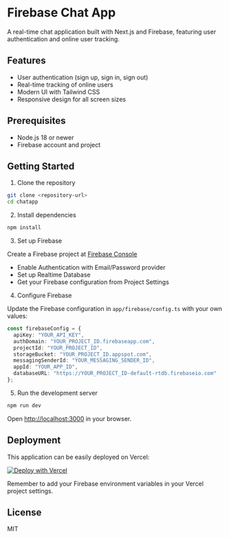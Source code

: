 # Firebase Chat App

A real-time chat application built with Next.js and Firebase, featuring user authentication and online user tracking.

## Features

- User authentication (sign up, sign in, sign out)
- Real-time tracking of online users
- Modern UI with Tailwind CSS
- Responsive design for all screen sizes

## Prerequisites

- Node.js 18 or newer
- Firebase account and project

## Getting Started

1. Clone the repository
```bash
git clone <repository-url>
cd chatapp
```

2. Install dependencies
```bash
npm install
```

3. Set up Firebase

Create a Firebase project at [Firebase Console](https://console.firebase.google.com/)

- Enable Authentication with Email/Password provider
- Set up Realtime Database
- Get your Firebase configuration from Project Settings

4. Configure Firebase

Update the Firebase configuration in `app/firebase/config.ts` with your own values:

```typescript
const firebaseConfig = {
  apiKey: "YOUR_API_KEY",
  authDomain: "YOUR_PROJECT_ID.firebaseapp.com",
  projectId: "YOUR_PROJECT_ID",
  storageBucket: "YOUR_PROJECT_ID.appspot.com",
  messagingSenderId: "YOUR_MESSAGING_SENDER_ID",
  appId: "YOUR_APP_ID",
  databaseURL: "https://YOUR_PROJECT_ID-default-rtdb.firebaseio.com"
};
```

5. Run the development server

```bash
npm run dev
```

Open [http://localhost:3000](http://localhost:3000) in your browser.

## Deployment

This application can be easily deployed on Vercel:

[![Deploy with Vercel](https://vercel.com/button)](https://vercel.com/new/clone?repository-url=https://github.com/yourusername/chatapp)

Remember to add your Firebase environment variables in your Vercel project settings.

## License

MIT
